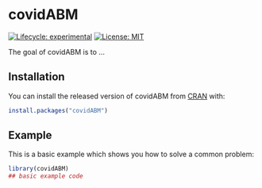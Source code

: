 
# covidABM

<!-- badges: start -->
[![Lifecycle: experimental](https://img.shields.io/badge/lifecycle-experimental-orange.svg)](https://www.tidyverse.org/lifecycle/#experimental)
[![License: MIT](https://img.shields.io/badge/License-MIT-yellow.svg)](https://opensource.org/licenses/MIT)
<!-- badges: end -->

The goal of covidABM is to ...

## Installation

You can install the released version of covidABM from [CRAN](https://CRAN.R-project.org) with:

``` r
install.packages("covidABM")
```

## Example

This is a basic example which shows you how to solve a common problem:

``` r
library(covidABM)
## basic example code
```

